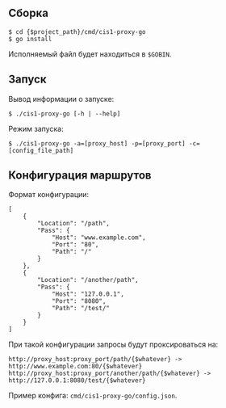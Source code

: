 ## Сборка

```
$ cd {$project_path}/cmd/cis1-proxy-go
$ go install
```

Исполняемый файл будет находиться в ```$GOBIN```.

## Запуск

Вывод информации о запуске:

```
$ ./cis1-proxy-go [-h | --help]
```

Режим запуска:

```
$ ./cis1-proxy-go -a=[proxy_host] -p=[proxy_port] -c=[config_file_path] 
```

## Конфигурация маршрутов

Формат конфигурации:

```
[
	{
		"Location": "/path",
		"Pass": {
			"Host": "www.example.com",
			"Port": "80",
			"Path": "/"
		}
	},
	{
		"Location": "/another/path",
		"Pass": {
			"Host": "127.0.0.1",
			"Port": "8080",
			"Path": "/test/"
		}
	}
]
```

При такой конфигурации запросы будут проксироваться на:

```
http://proxy_host:proxy_port/path/{$whatever} -> http://www.example.com:80/{$whatever}
http://proxy_host:proxy_port/another/path/{$whatever} -> http://127.0.0.1:8080/test/{$whatever}
```

Пример конфига: ```cmd/cis1-proxy-go/config.json```.

